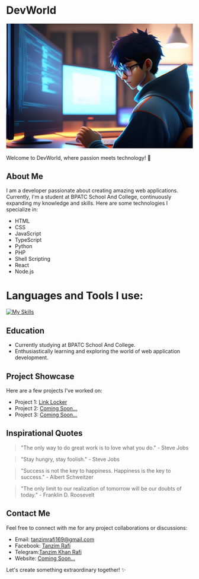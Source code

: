 # DevWorld

![Developer Illustration](rafi.jpg)

Welcome to DevWorld, where passion meets technology! 🚀

## About Me

I am a developer passionate about creating amazing web applications. Currently, I'm a student at BPATC School And College, continuously expanding my knowledge and skills. Here are some technologies I specialize in:

- HTML
- CSS
- JavaScript
- TypeScript
- Python
- PHP
- Shell Scripting
- React
- Node.js

  
# Languages and Tools I use:


[![My Skills](https://skillicons.dev/icons?i=python,html,css,js,php,bootstrap,react,ts,nodejs,bash,vscode,git,github)](https://skillicons.dev)



## Education

- Currently studying at BPATC School And College.
- Enthusiastically learning and exploring the world of web application development.

## Project Showcase

Here are a few projects I've worked on:

- Project 1: [Link Locker](https://github.com/DevRafi169/Locker)
- Project 2: [Coming Soon...](https://github.com/project2)
- Project 3: [Coming Soon...](https://github.com/project3)

## Inspirational Quotes

> "The only way to do great work is to love what you do." - Steve Jobs

> "Stay hungry, stay foolish." - Steve Jobs

> "Success is not the key to happiness. Happiness is the key to success." - Albert Schweitzer

> "The only limit to our realization of tomorrow will be our doubts of today." - Franklin D. Roosevelt

## Contact Me

Feel free to connect with me for any project collaborations or discussions:

- Email: [tanzimrafi169@gmail.com](mailto:tanzimrafi169@gmail.com)
- Facebook: [Tanzim Rafi](https://www.facebook.com/tanzim.rafi.90)
- Telegram:[Tanzim Khan Rafi](https://t.me/TanzimKhanRafi)
- Website: [Coming Soon...](https://www.yourwebsite.com)

Let's create something extraordinary together! ✨

